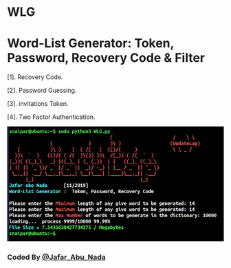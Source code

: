 # WLG
# Word-List Generator: Token, Password, Recovery Code &amp; Filter 


[1]. Recovery Code.

[2]. Password Guessing.

[3]. invitations Token.

[4]. Two Factor Authentication.

![](https://github.com/Updatelap/WLG/blob/master/WLG.png)



### Coded By [@Jafar_Abu_Nada](https://twitter.com/Jafar_Abo_Nada)
